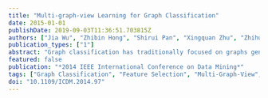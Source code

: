 ```yaml
---
title: "Multi-graph-view Learning for Graph Classification"
date: 2015-01-01
publishDate: 2019-09-03T11:36:51.703815Z
authors: ["Jia Wu", "Zhibin Hong", "Shirui Pan", "Xingquan Zhu", "Zhihua Cai", "Chengqi Zhang"]
publication_types: ["1"]
abstract: "Graph classification has traditionally focused on graphs generated from a single feature view. In many applications, it is common to have useful information from different channels/views to describe objects, which naturally results in a new representation with multiple graphs generated from different feature views being used to describe one object. In this paper, we formulate a new Multi-Graph-View learning task for graph classification, where each object to be classified contains graphs from multiple graph-views. This problem setting is essentially different from traditional single-graph-view graph classification, where graphs are from one single feature view. To solve the problem, we propose a Cross Graph-View Sub graph Feature based Learning (gCGVFL) algorithm that explores an optimal set of sub graphs, across multiple graph-views, as features to represent graphs. Specifically, we derive an evaluation criterion to estimate the discriminative power and the redundancy of sub graph features across all views, and assign proper weight values to each view to indicate its importance for graph classification. The iterative cross graph-view sub graph scoring and graph-view weight updating form a closed loop to find optimal sub graphs to represent graphs for multi-graph-view learning. Experiments and comparisons on real-world tasks demonstrate the algorithm's performance."
featured: false
publication: "*2014 IEEE International Conference on Data Mining*"
tags: ["Graph Classification", "Feature Selection", "Multi-Graph-View", "Subgraph Mining"]
doi: "10.1109/ICDM.2014.97"
---
```


